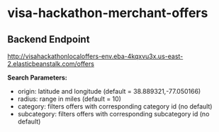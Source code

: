 # visa-hackathon-merchant-offers
## Backend Endpoint
http://visahackathonlocaloffers-env.eba-4kqxvu3x.us-east-2.elasticbeanstalk.com/offers

**Search Parameters:**
- origin: latitude and longitude (default = 38.889321,-77.050166)
- radius: range in miles (default = 10)
- category: filters offers with corresponding category id (no default)
- subcategory: filters offers with corresponding subcategory id (no default)
